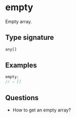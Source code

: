# empty

Empty array.

## Type signature

<!-- prettier-ignore-start -->
```typescript
any[]
```
<!-- prettier-ignore-end -->

## Examples

<!-- prettier-ignore-start -->
```javascript
empty;
// ⇒ []
```
<!-- prettier-ignore-end -->

## Questions

- How to get an empty array?
